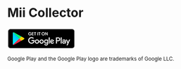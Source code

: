 # Mii Collector
[![Google Play Store](badge_new.png)](https://play.google.com/store/apps/details?id=com.app.herydevelopments.miicollector)

<sup>Google Play and the Google Play logo are trademarks of Google LLC.<sub>
